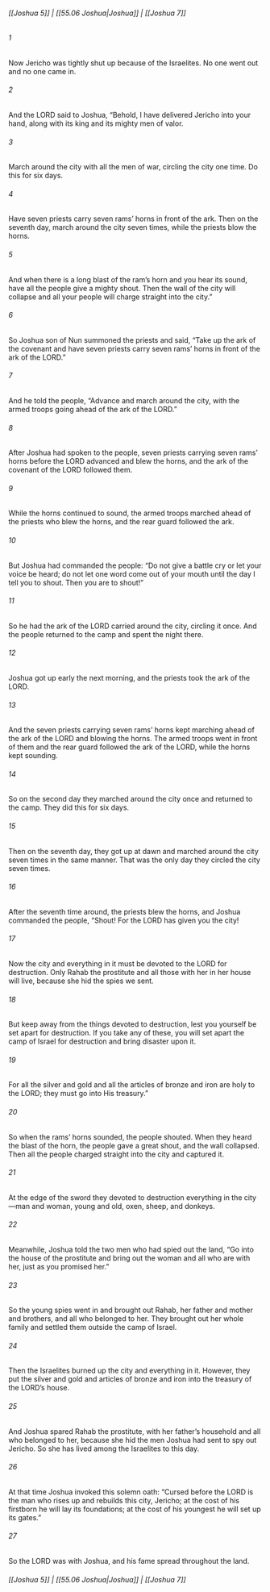 
###### [[Joshua 5]] | [[55.06 Joshua|Joshua]] | [[Joshua 7]]

###### 1
Now Jericho was tightly shut up because of the Israelites. No one went out and no one came in.
###### 2
And the LORD said to Joshua, “Behold, I have delivered Jericho into your hand, along with its king and its mighty men of valor.
###### 3
March around the city with all the men of war, circling the city one time. Do this for six days.
###### 4
Have seven priests carry seven rams’ horns in front of the ark. Then on the seventh day, march around the city seven times, while the priests blow the horns.
###### 5
And when there is a long blast of the ram’s horn and you hear its sound, have all the people give a mighty shout. Then the wall of the city will collapse and all your people will charge straight into the city.”
###### 6
So Joshua son of Nun summoned the priests and said, “Take up the ark of the covenant and have seven priests carry seven rams’ horns in front of the ark of the LORD.”
###### 7
And he told the people, “Advance and march around the city, with the armed troops going ahead of the ark of the LORD.”
###### 8
After Joshua had spoken to the people, seven priests carrying seven rams’ horns before the LORD advanced and blew the horns, and the ark of the covenant of the LORD followed them.
###### 9
While the horns continued to sound, the armed troops marched ahead of the priests who blew the horns, and the rear guard followed the ark.
###### 10
But Joshua had commanded the people: “Do not give a battle cry or let your voice be heard; do not let one word come out of your mouth until the day I tell you to shout. Then you are to shout!”
###### 11
So he had the ark of the LORD carried around the city, circling it once. And the people returned to the camp and spent the night there.
###### 12
Joshua got up early the next morning, and the priests took the ark of the LORD.
###### 13
And the seven priests carrying seven rams’ horns kept marching ahead of the ark of the LORD and blowing the horns. The armed troops went in front of them and the rear guard followed the ark of the LORD, while the horns kept sounding.
###### 14
So on the second day they marched around the city once and returned to the camp. They did this for six days.
###### 15
Then on the seventh day, they got up at dawn and marched around the city seven times in the same manner. That was the only day they circled the city seven times.
###### 16
After the seventh time around, the priests blew the horns, and Joshua commanded the people, “Shout! For the LORD has given you the city!
###### 17
Now the city and everything in it must be devoted to the LORD for destruction. Only Rahab the prostitute and all those with her in her house will live, because she hid the spies we sent.
###### 18
But keep away from the things devoted to destruction, lest you yourself be set apart for destruction. If you take any of these, you will set apart the camp of Israel for destruction and bring disaster upon it.
###### 19
For all the silver and gold and all the articles of bronze and iron are holy to the LORD; they must go into His treasury.”
###### 20
So when the rams’ horns sounded, the people shouted. When they heard the blast of the horn, the people gave a great shout, and the wall collapsed. Then all the people charged straight into the city and captured it.
###### 21
At the edge of the sword they devoted to destruction everything in the city—man and woman, young and old, oxen, sheep, and donkeys.
###### 22
Meanwhile, Joshua told the two men who had spied out the land, “Go into the house of the prostitute and bring out the woman and all who are with her, just as you promised her.”
###### 23
So the young spies went in and brought out Rahab, her father and mother and brothers, and all who belonged to her. They brought out her whole family and settled them outside the camp of Israel.
###### 24
Then the Israelites burned up the city and everything in it. However, they put the silver and gold and articles of bronze and iron into the treasury of the LORD’s house.
###### 25
And Joshua spared Rahab the prostitute, with her father’s household and all who belonged to her, because she hid the men Joshua had sent to spy out Jericho. So she has lived among the Israelites to this day.
###### 26
At that time Joshua invoked this solemn oath: “Cursed before the LORD is the man who rises up and rebuilds this city, Jericho; at the cost of his firstborn he will lay its foundations; at the cost of his youngest he will set up its gates.”
###### 27
So the LORD was with Joshua, and his fame spread throughout the land.

###### [[Joshua 5]] | [[55.06 Joshua|Joshua]] | [[Joshua 7]]
